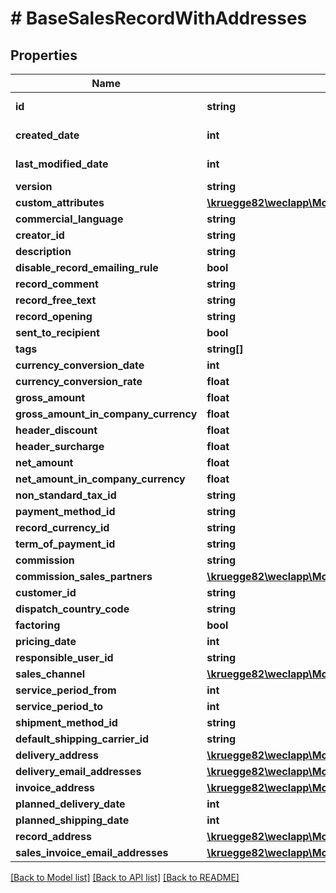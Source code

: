# # BaseSalesRecordWithAddresses

## Properties

Name | Type | Description | Notes
------------ | ------------- | ------------- | -------------
**id** | **string** |  | [optional] [readonly]
**created_date** | **int** |  | [optional] [readonly]
**last_modified_date** | **int** |  | [optional] [readonly]
**version** | **string** |  | [optional]
**custom_attributes** | [**\kruegge82\weclapp\Model\CustomAttribute[]**](CustomAttribute.md) |  | [optional]
**commercial_language** | **string** |  | [optional]
**creator_id** | **string** |  | [optional]
**description** | **string** |  | [optional]
**disable_record_emailing_rule** | **bool** |  | [optional]
**record_comment** | **string** |  | [optional]
**record_free_text** | **string** |  | [optional]
**record_opening** | **string** |  | [optional]
**sent_to_recipient** | **bool** |  | [optional]
**tags** | **string[]** |  | [optional]
**currency_conversion_date** | **int** |  | [optional]
**currency_conversion_rate** | **float** |  | [optional]
**gross_amount** | **float** |  | [optional]
**gross_amount_in_company_currency** | **float** |  | [optional]
**header_discount** | **float** |  | [optional]
**header_surcharge** | **float** |  | [optional]
**net_amount** | **float** |  | [optional]
**net_amount_in_company_currency** | **float** |  | [optional]
**non_standard_tax_id** | **string** |  | [optional]
**payment_method_id** | **string** |  | [optional]
**record_currency_id** | **string** |  | [optional]
**term_of_payment_id** | **string** |  | [optional]
**commission** | **string** |  | [optional]
**commission_sales_partners** | [**\kruegge82\weclapp\Model\CommissionSalesPartner[]**](CommissionSalesPartner.md) |  | [optional]
**customer_id** | **string** |  | [optional]
**dispatch_country_code** | **string** |  | [optional]
**factoring** | **bool** |  | [optional]
**pricing_date** | **int** |  | [optional]
**responsible_user_id** | **string** |  | [optional]
**sales_channel** | [**\kruegge82\weclapp\Model\DistributionChannel**](DistributionChannel.md) |  | [optional]
**service_period_from** | **int** |  | [optional]
**service_period_to** | **int** |  | [optional]
**shipment_method_id** | **string** |  | [optional]
**default_shipping_carrier_id** | **string** |  | [optional]
**delivery_address** | [**\kruegge82\weclapp\Model\RecordAddress**](RecordAddress.md) |  | [optional]
**delivery_email_addresses** | [**\kruegge82\weclapp\Model\EmailAddresses**](EmailAddresses.md) |  | [optional]
**invoice_address** | [**\kruegge82\weclapp\Model\RecordAddress**](RecordAddress.md) |  | [optional]
**planned_delivery_date** | **int** |  | [optional]
**planned_shipping_date** | **int** |  | [optional]
**record_address** | [**\kruegge82\weclapp\Model\RecordAddress**](RecordAddress.md) |  | [optional]
**sales_invoice_email_addresses** | [**\kruegge82\weclapp\Model\EmailAddresses**](EmailAddresses.md) |  | [optional]

[[Back to Model list]](../../README.md#models) [[Back to API list]](../../README.md#endpoints) [[Back to README]](../../README.md)
